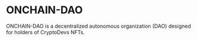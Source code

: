 # ONCHAIN-DAO
ONCHAIN-DAO is a decentralized autonomous organization (DAO) designed for holders of CryptoDevs NFTs. 
